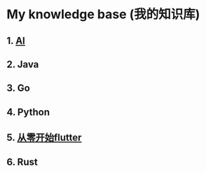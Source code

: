 # My knowledge base (我的知识库)

## 1. [AI](https://github.com/AI-change-the-world/One-million-uses-of-machine-learning)

## 2. Java

## 3. Go

## 4. Python

## 5. [从零开始flutter](./从零开始flutter/readme.md)

## 6. Rust